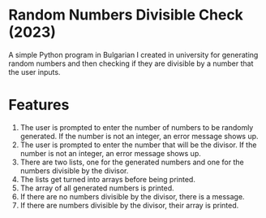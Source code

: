 # Random Numbers Divisible Check (2023)
A simple Python program in Bulgarian I created in university for generating random numbers and then checking if they are divisible by a number that the user inputs.
# Features
1. The user is prompted to enter the number of numbers to be randomly generated. If the number is not an integer, an error message shows up.
2. The user is prompted to enter the number that will be the divisor. If the number is not an integer, an error message shows up.
3. There are two lists, one for the generated numbers and one for the numbers divisible by the divisor.
4. The lists get turned into arrays before being printed.
5. The array of all generated numbers is printed.
6. If there are no numbers divisible by the divisor, there is a message.
7. If there are numbers divisible by the divisor, their array is printed.
